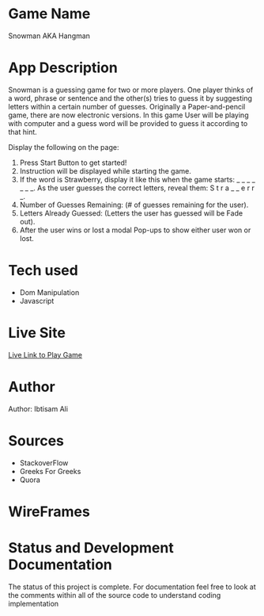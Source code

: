 # Game Name 
Snowman AKA Hangman
# App Description 
Snowman is a guessing game for two or more players. One player thinks of a word, phrase or sentence and the other(s) tries to guess it by suggesting letters within a certain number of guesses. Originally a Paper-and-pencil game, there are now electronic versions.
In this game User will be playing with computer and a guess word will be provided to guess it according to that hint.

Display the following on the page:
1. Press Start Button to get started!
2. Instruction will be displayed while starting the game.
3. If the word is Strawberry, display it like this when the game starts: _ _ _ _ _ _ _.
As the user guesses the correct letters, reveal them: S t r a _ _ e r r _.
3. Number of Guesses Remaining: (# of guesses remaining for the user).
4. Letters Already Guessed: (Letters the user has guessed will be Fade out).
5. After the user wins or lost a modal Pop-ups to show either user won or lost.

# Tech used
  - Dom Manipulation 
  - Javascript 

# Live Site
[Live Link to Play Game](http://127.0.0.1:5500/index.html)

# Author 
Author: Ibtisam Ali

# Sources
  - StackoverFlow
  - Greeks For Greeks
  - Quora
  
 # WireFrames


# Status and Development Documentation
The status of this project is complete. For documentation feel free to look at the comments within all of the source code to understand coding implementation

